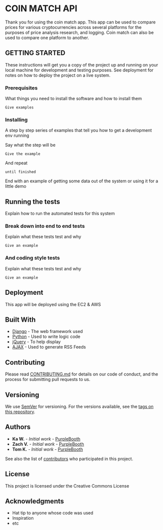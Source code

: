 # COIN MATCH API

Thank you for using the coin match app. This app can be used to compare prices for various cryptocurrencies across several platforms for the purposes of price analysis research, and logging. Coin match can also be used to compare one platform to another.

## GETTING STARTED

These instructions will get you a copy of the project up and running on your local machine for development and testing purposes. See deployment for notes on how to deploy the project on a live system.

### Prerequisites

What things you need to install the software and how to install them

```
Give examples
```

### Installing

A step by step series of examples that tell you how to get a development env running

Say what the step will be

```
Give the example
```

And repeat

```
until finished
```

End with an example of getting some data out of the system or using it for a little demo

## Running the tests

Explain how to run the automated tests for this system

### Break down into end to end tests

Explain what these tests test and why

```
Give an example
```

### And coding style tests

Explain what these tests test and why

```
Give an example
```

## Deployment

This app will be deployed using the EC2 & AWS

## Built With

* [Django](https://www.djangoproject.com/) - The web framework used
* [Python](https://www.python.org/) - Used to write logic code
* [jQuery](https://rometools.github.io/rome/) - To help display
* [AJAX](https://rometools.github.io/rome/) - Used to generate RSS Feeds

## Contributing

Please read [CONTRIBUTING.md](https://gist.github.com/PurpleBooth/b24679402957c63ec426) for details on our code of conduct, and the process for submitting pull requests to us.

## Versioning

We use [SemVer](http://semver.org/) for versioning. For the versions available, see the [tags on this repository](https://github.com/your/project/tags). 

## Authors

* **Ka W.** - *Initial work* - [PurpleBooth](https://github.com/PurpleBooth)
* **Zach V.** - *Initial work* - [PurpleBooth](https://github.com/PurpleBooth)
* **Tom K.** - *Initial work* - [PurpleBooth](https://github.com/PurpleBooth)

See also the list of [contributors](https://github.com/your/project/contributors) who participated in this project.

## License

This project is licensed under the Creative Commons License

## Acknowledgments

* Hat tip to anyone whose code was used
* Inspiration
* etc
